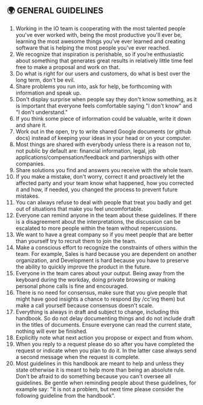 ## 🌍 GENERAL GUIDELINES

1. Working in the IO team is cooperating with the most talented people you've ever worked with, being the most productive you'll ever be, learning the most awesome things you’ve ever learned and creating software that is helping the most people you've ever reached.
1. We recognize that inspiration is perishable, so if you’re enthusiastic about something that generates great results in relatively little time feel free to make a proposal and work on that.
1. Do what is right for our users and customers, do what is best over the long term, don't be evil.
1. Share problems you run into, ask for help, be forthcoming with information and speak up.
1. Don't display surprise when people say they don't know something, as it is important that everyone feels comfortable saying "I don't know" and "I don't understand."
1. If you think some piece of information could be valuable, write it down and share it.
1. Work out in the open, try to write shared Google documents (or github docs) instead of keeping your ideas in your head or on your computer.
1. Most things are shared with everybody unless there is a reason not to, not public by default are: financial information, legal, job applications/compensation/feedback and partnerships with other companies.
1. Share solutions you find and answers you receive with the whole team.
1. If you make a mistake, don't worry, correct it and proactively let the affected party and your team know what happened, how you corrected it and how, if needed, you changed the process to prevent future mistakes.
1. You can always refuse to deal with people that treat you badly and get out of situations that make you feel uncomfortable.
1. Everyone can remind anyone in the team about these guidelines. If there is a disagreement about the interpretations, the discussion can be escalated to more people within the team without repercussions.
1. We want to have a great company so if you meet people that are better than yourself try to recruit them to join the team.
1. Make a conscious effort to recognize the constraints of others within the team. For example, Sales is hard because you are dependent on another organization, and Development is hard because you have to preserve the ability to quickly improve the product in the future.
1. Everyone in the team cares about your output. Being away from the keyboard during the workday, doing private browsing or making personal phone calls is fine and encouraged.
1. There is no need for consensus, make sure that you give people that might have good insights a chance to respond (by /cc'ing them) but make a call yourself because consensus doesn't scale.
1. Everything is always in draft and subject to change, including this handbook. So do not delay documenting things and do not include draft in the titles of documents. Ensure everyone can read the current state, nothing will ever be finished.
1. Explicitly note what next action you propose or expect and from whom.
1. When you reply to a request please do so after you have completed the request or indicate when you plan to do it. In the latter case always send a second message when the request is complete.
1. Most guidelines in this handbook are meant to help and unless they state otherwise it is meant to help more than being an absolute rule. Don't be afraid to do something because you can't oversee all guidelines. Be gentle when reminding people about these guidelines, for example say: "It is not a problem, but next time please consider the following guideline from the handbook".

